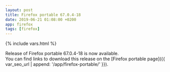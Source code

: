 ```yaml
---
layout: post
title: Firefox portable 67.0.4-18
date: 2019-06-21 01:08:00 +0200
app: firefox
tags: [firefox]
---
```

{% include vars.html %}

Release of Firefox portable 67.0.4-18 is now available.<br />
You can find links to download this release on the [Firefox portable page]({{ var_seo_url | append: '/app/firefox-portable/' }}).